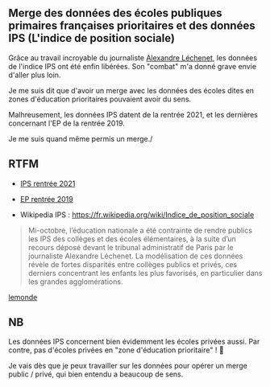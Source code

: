 ## Merge des données des écoles publiques primaires françaises prioritaires et des données IPS (L'indice de position sociale)

Grâce au travail incroyable du journaliste [Alexandre Léchenet](https://twitter.com/alphoenix), les données de l'indice IPS ont été enfin libérées. Son "combat" m'a donné grave envie d'aller plus loin.

Je me suis dit que d'avoir un merge avec les données des écoles dites en zones d'éducation prioritaires pouvaient avoir du sens.

Malhreusement, les données IPS datent de la rentrée 2021, et les dernières concernant l'EP de la rentrée 2019.

Je me suis quand même permis un merge./


## RTFM

-  [IPS rentrée 2021](https://www.data.gouv.fr/fr/datasets/indices-de-position-sociale-dans-les-ecoles-de-france-metropolitaine-et-drom/)

-  [EP rentrée 2019](https://data.education.gouv.fr/explore/dataset/fr-en-ecoles-ep/table/)

-  Wikipedia IPS : https://fr.wikipedia.org/wiki/Indice_de_position_sociale

> Mi-octobre, l’éducation nationale a été contrainte de rendre publics les IPS des collèges et des écoles élémentaires, à la suite d’un recours déposé devant le tribunal administratif de Paris par le journaliste Alexandre Léchenet. La modélisation de ces données révèle de fortes disparités entre collèges publics et privés, ces derniers concentrant les enfants les plus favorisés, en particulier dans les grandes agglomérations.

[lemonde](https://www.lemonde.fr/les-decodeurs/article/2022/11/08/l-ips-cet-outil-qui-revele-l-ampleur-de-l-entre-soi-dans-les-colleges-prives_6148909_4355770.html)


## NB

Les données IPS concernent bien évidemment les écoles privées aussi. 
Par contre, pas d'écoles privées en "zone d'éducation prioritaire" ! 🥹

Je vais dès que je peux travailler sur les données pour opérer un merge public / privé, qui bien entendu a beaucoup de sens.
